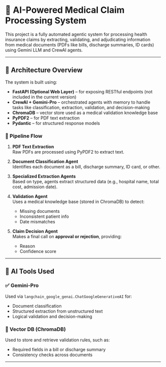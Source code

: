 # 🏥 AI-Powered Medical Claim Processing System

This project is a fully automated agentic system for processing health insurance claims by extracting, validating, and adjudicating information from medical documents (PDFs like bills, discharge summaries, ID cards) using Gemini LLM and CrewAI agents.

---

## 🚀 Architecture Overview

The system is built using:

- **FastAPI (Optional Web Layer)** – for exposing RESTful endpoints (not included in the current version)
- **CrewAI + Gemini-Pro** – orchestrated agents with memory to handle tasks like classification, extraction, validation, and decision-making
- **ChromaDB** – vector store used as a medical validation knowledge base
- **PyPDF2** – for PDF text extraction
- **Pydantic** – for structured response models

### 🔁 Pipeline Flow

1. **PDF Text Extraction**  
   Raw PDFs are processed using PyPDF2 to extract text.

2. **Document Classification Agent**  
   Identifies each document as a bill, discharge summary, ID card, or other.

3. **Specialized Extraction Agents**  
   Based on type, agents extract structured data (e.g., hospital name, total cost, admission date).

4. **Validation Agent**  
   Uses a medical knowledge base (stored in ChromaDB) to detect:
   - Missing documents
   - Inconsistent patient info
   - Date mismatches

5. **Claim Decision Agent**  
   Makes a final call on **approval or rejection**, providing:
   - Reason
   - Confidence score

---

## 🤖 AI Tools Used

### ✅ Gemini-Pro
Used via `langchain_google_genai.ChatGoogleGenerativeAI` for:
- Document classification
- Structured extraction from unstructured text
- Logical validation and decision-making

### 🧠 Vector DB (ChromaDB)
Used to store and retrieve validation rules, such as:
- Required fields in a bill or discharge summary
- Consistency checks across documents

---

